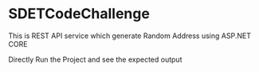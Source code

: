 # SDETCodeChallenge
This  is REST API service which generate Random Address using ASP.NET CORE

Directly Run the Project and see the expected output
